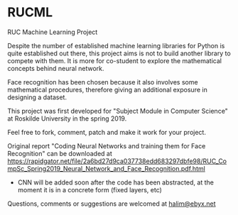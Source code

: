 # RUCML
RUC Machine Learning Project

Despite the number of established machine learning libraries for Python is quite established out there, this project aims is not to build another library to compete with them. It is more for co-student to explore the mathematical concepts behind neural network.

Face recognition has been chosen because it also involves some mathematical procedures, therefore giving an additional exposure in designing a dataset.

This project was first developed for "Subject Module in Computer Science" at Roskilde University in the spring 2019.

Feel free to fork, comment, patch and make it work for your project.

Original report "Coding Neural Networks and training them for Face Recognition" can be downloaded at
https://rapidgator.net/file/2a6bd27d9ca037738edd683297dbfe98/RUC_CompSc_Spring2019_Neural_Network_and_Face_Recognition.pdf.html

* CNN will be added soon after the code has been abstracted, at the moment it is in a concrete form (fixed layers, etc)

Questions, comments or suggestions are welcomed at halim@ebyx.net
